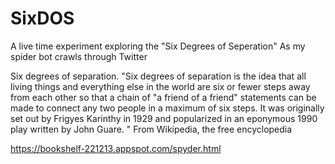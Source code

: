 # SixDOS
A live time experiment exploring the "Six Degrees of Seperation" As my spider bot crawls through Twitter


Six degrees of separation.
"Six degrees of separation is the idea that all living things and everything else in the world are six or fewer steps away from each other so that a chain of "a friend of a friend" statements can be made to connect any two people in a maximum of six steps. It was originally set out by Frigyes Karinthy in 1929 and popularized in an eponymous 1990 play written by John Guare. "  From Wikipedia, the free encyclopedia


https://bookshelf-221213.appspot.com/spyder.html

